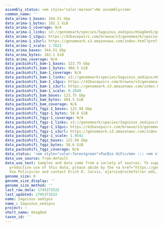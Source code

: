 ```yaml
---
assembly_status: <em style="color:maroon">No assembly</em>
common_name: ''
data_arima-1_bases: 344.51 Gbp
data_arima-1_bytes: 182.1 GiB
data_arima-1_coverage: N/A
data_arima-1_links: s3://genomeark/species/Saguinus_oedipus/mSagOed1/genomic_data/arima/<br>
data_arima-1_s3gui: https://42basepairs.com/browse/s3/genomeark/species/Saguinus_oedipus/mSagOed1/genomic_data/arima/
data_arima-1_s3url: https://genomeark.s3.amazonaws.com/index.html?prefix=species/Saguinus_oedipus/mSagOed1/genomic_data/arima/
data_arima-1_scale: 1.7621
data_arima_bases: 344.51 Gbp
data_arima_bytes: 182.1 GiB
data_arima_coverage: N/A
data_pacbiohifi_bam-1_bases: 123.75 Gbp
data_pacbiohifi_bam-1_bytes: 404.5 GiB
data_pacbiohifi_bam-1_coverage: N/A
data_pacbiohifi_bam-1_links: s3://genomeark/species/Saguinus_oedipus/mSagOed1/genomic_data/pacbio_hifi/<br>
data_pacbiohifi_bam-1_s3gui: https://42basepairs.com/browse/s3/genomeark/species/Saguinus_oedipus/mSagOed1/genomic_data/pacbio_hifi/
data_pacbiohifi_bam-1_s3url: https://genomeark.s3.amazonaws.com/index.html?prefix=species/Saguinus_oedipus/mSagOed1/genomic_data/pacbio_hifi/
data_pacbiohifi_bam-1_scale: 0.2849
data_pacbiohifi_bam_bases: 123.75 Gbp
data_pacbiohifi_bam_bytes: 404.5 GiB
data_pacbiohifi_bam_coverage: N/A
data_pacbiohifi_fqgz-1_bases: 122.94 Gbp
data_pacbiohifi_fqgz-1_bytes: 58.6 GiB
data_pacbiohifi_fqgz-1_coverage: N/A
data_pacbiohifi_fqgz-1_links: s3://genomeark/species/Saguinus_oedipus/mSagOed1/genomic_data/pacbio_hifi/<br>
data_pacbiohifi_fqgz-1_s3gui: https://42basepairs.com/browse/s3/genomeark/species/Saguinus_oedipus/mSagOed1/genomic_data/pacbio_hifi/
data_pacbiohifi_fqgz-1_s3url: https://genomeark.s3.amazonaws.com/index.html?prefix=species/Saguinus_oedipus/mSagOed1/genomic_data/pacbio_hifi/
data_pacbiohifi_fqgz-1_scale: 1.9541
data_pacbiohifi_fqgz_bases: 122.94 Gbp
data_pacbiohifi_fqgz_bytes: 58.6 GiB
data_pacbiohifi_fqgz_coverage: N/A
data_status: '<em style="color:forestgreen">PacBio HiFi</em> ::: <em style="color:forestgreen">Arima</em>'
data_use_source: from-default
data_use_text: Samples and data come from a variety of sources. To support fair and
  productive use of this data, please abide by the <a href="https://genome10k.soe.ucsc.edu/data-use-policies/">Data
  Use Policy</a> and contact Erich D. Jarvis, ejarvis@rockefeller.edu, with any questions.
genome_size: 0
genome_size_display: ''
genome_size_method: ''
last_raw_data: 1745373522
last_updated: 1745373522
name: Saguinus oedipus
name_: Saguinus_oedipus
project: ~
short_name: mSagOed
taxon_id: ''
---
```

